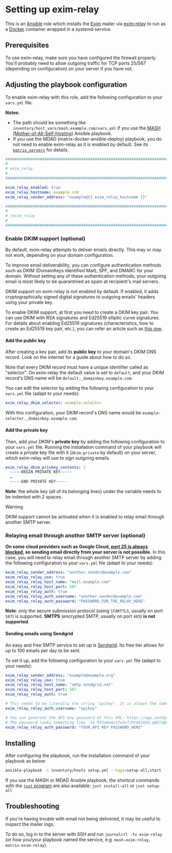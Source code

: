 <!--
SPDX-FileCopyrightText: 2018 - 2024 Slavi Pantaleev
SPDX-FileCopyrightText: 2019 Eduardo Beltrame
SPDX-FileCopyrightText: 2020 - 2025 MDAD project contributors
SPDX-FileCopyrightText: 2024 - 2025 Suguru Hirahara

SPDX-License-Identifier: AGPL-3.0-or-later
-->

# Setting up exim-relay

This is an [Ansible](https://www.ansible.com/) role which installs the [Exim](https://www.exim.org/) mailer via [exim-relay](https://github.com/devture/exim-relay) to run as a [Docker](https://www.docker.com/) container wrapped in a systemd service.

## Prerequisites

To use exim-relay, make sure you have configured the firewall properly. You'll probably need to allow outgoing traffic for TCP ports 25/587 (depending on configuration) on your server if you have not.

## Adjusting the playbook configuration

To enable exim-relay with this role, add the following configuration to your `vars.yml` file.

**Notes**:
- The path should be something like `inventory/host_vars/mash.example.com/vars.yml` if you use the [MASH (Mother-of-All-Self-Hosting)](https://github.com/mother-of-all-self-hosting/mash-playbook) Ansible playbook.
- If you use the MDAD (matrix-docker-ansible-deploy) playbook, you do not need to enable exim-relay as it is enabled by default. See its [`matrix_servers`](https://github.com/spantaleev/matrix-docker-ansible-deploy/blob/master/group_vars/matrix_servers) for details.

```yaml
########################################################################
#                                                                      #
# exim_relay                                                           #
#                                                                      #
########################################################################

exim_relay_enabled: true
exim_relay_hostname: example.com
exim_relay_sender_address: "example@{{ exim_relay_hostname }}"

########################################################################
#                                                                      #
# /exim_relay                                                          #
#                                                                      #
########################################################################
```

### Enable DKIM support (optional)

By default, exim-relay attempts to deliver emails directly. This may or may not work, depending on your domain configuration.

To improve email deliverability, you can configure authentication methods such as DKIM (DomainKeys Identified Mail), SPF, and DMARC for your domain. Without setting any of these authentication methods, your outgoing email is most likely to be quarantined as spam at recipient's mail servers.

DKIM support on exim-relay is not enabled by default. If enabled, it adds cryptographically signed digital signatures to outgoing emails' headers using your private key.

To enable DKIM support, at first you need to create a DKIM key pair. You can use DKIM with RSA signatures and Ed25519 elliptic curve signatures. For details about enabling Ed25519 signatures (characteristics, how to create an Ed25519 key pair, etc.), you can refer an article such as [this one](https://www.mailhardener.com/kb/how-to-use-dkim-with-ed25519).

#### Add the public key

After creating a key pair, add its **public key** to your domain's DKIM DNS record. Look on the internet for a guide about how to do so.

Note that every DKIM record must have a unique identifier called as "selector". On exim-relay the default value is set to `default`, and your DKIM record's DNS name will be `default._domainkey.example.com`.

You can edit the selector by adding the following configuration to your `vars.yml` file (adapt to your needs):

```yaml
exim_relay_dkim_selector: example-selector
```

With this configuration, your DKIM record's DNS name would be `example-selector._domainkey.example.com`.

#### Add the private key

Then, add your DKIM's **private key** by adding the following configuration to your `vars.yml` file. Running the installation command of your playbook will create a private key file with it (`dkim.private` by default) on your server, which exim-relay will use to sign outgoing emails.

```yaml
exim_relay_dkim_privkey_contents: |
  -----BEGIN PRIVATE KEY-----
  …
  -----END PRIVATE KEY-----
```

**Note**: the whole key (all of its belonging lines) under the variable needs to be indented with 2 spaces.

> [!WARNING]
> DKIM support cannot be activated when it is enabled to relay email through another SMTP server.

### Relaying email through another SMTP server (optional)

**On some cloud providers such as Google Cloud, [port 25 is always blocked](https://cloud.google.com/compute/docs/tutorials/sending-mail/), so sending email directly from your server is not possible.** In this case, you will need to relay email through another SMTP server by adding the following configuration to your `vars.yml` file (adapt to your needs):

```yaml
exim_relay_sender_address: "another.sender@example.com"
exim_relay_relay_use: true
exim_relay_relay_host_name: "mail.example.com"
exim_relay_relay_host_port: 587
exim_relay_relay_auth: true
exim_relay_relay_auth_username: "another.sender@example.com"
exim_relay_relay_auth_password: "PASSWORD_FOR_THE_RELAY_HERE"
```

**Note**: only the secure submission protocol (using `STARTTLS`, usually on port `587`) is supported. **SMTPS** (encrypted SMTP, usually on port `465`) **is not supported**.

#### Sending emails using Sendgrid

An easy and free SMTP service to set up is [Sendgrid](https://sendgrid.com/). Its free tier allows for up to 100 emails per day to be sent.

To set it up, add the following configuration to your `vars.yml` file (adapt to your needs):

```yaml
exim_relay_sender_address: "example@example.org"
exim_relay_relay_use: true
exim_relay_relay_host_name: "smtp.sendgrid.net"
exim_relay_relay_host_port: 587
exim_relay_relay_auth: true

# This needs to be literally the string "apikey". It is always the same for Sendgrid.
exim_relay_relay_auth_username: "apikey"

# You can generate the API key password at this URL: https://app.sendgrid.com/settings/api_keys
# The password looks something like `SG.955oW1mLSfwds7i9Yd6IA5Q.q8GTaB8q9kGDzasegdG6u95fQ-6zkdwrPP8bOeuI`.
exim_relay_relay_auth_password: "YOUR_API_KEY_PASSWORD_HERE"
```

## Installing

After configuring the playbook, run the installation command of your playbook as below:

```sh
ansible-playbook -i inventory/hosts setup.yml --tags=setup-all,start
```

If you use the MASH or MDAD Ansible playbook, the shortcut commands with the [`just` program](https://github.com/spantaleev/matrix-docker-ansible-deploy/blob/master/docs/just.md) are also available: `just install-all` or `just setup-all`

## Troubleshooting

If you're having trouble with email not being delivered, it may be useful to inspect the mailer logs.

To do so, log in to the server with SSH and run `journalctl -fu exim-relay` (or how you/your playbook named the service, e.g. `mash-exim-relay`, `matrix-exim-relay`).
